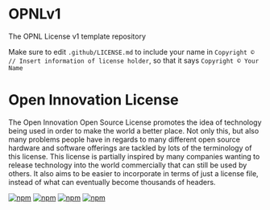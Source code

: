 # OPNLv1
The OPNL License v1 template repository

Make sure to edit `.github/LICENSE.md` to include your name in `Copyright © // Insert information of license holder`, so that it says `Copyright © Your Name`

# Open Innovation License
The Open Innovation Open Source License promotes the idea of technology being used in order to make the world a better place. Not only this, but also many problems people have in regards to many different open source hardware and software offerings are tackled by lots of the terminology of this license. This license is partially inspired by many companies wanting to release technology into the world commercially that can still be used by others. It also aims to be easier to incorporate in terms of just a license file, instead of what can eventually become thousands of headers.

[![npm](https://img.shields.io/npm/dt/opnl?label=OPNL%20Main)](https://www.npmjs.com/package/opnl) [![npm](https://img.shields.io/npm/dt/open-innovation-license?label=OPNL%20%20Secondary)](https://www.npmjs.com/package/open-innovation-license) [![npm](https://img.shields.io/npm/dt/opnl-2.0?label=OPNL-2.0%20Main)](https://www.npmjs.com/package/opnl-2.0) [![npm](https://img.shields.io/npm/dt/open-innovation-license-v2?label=OPNL-2.0%20Secondary)](https://www.npmjs.com/package/open-innovation-license-v2)
